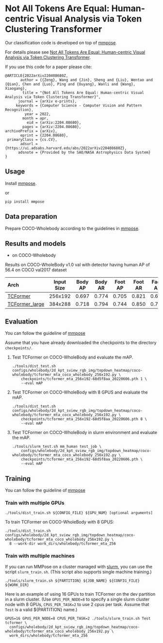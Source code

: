 # Not All Tokens Are Equal: Human-centric Visual Analysis via Token Clustering Transformer

Our classification code is developed on top of [mmpose](https://github.com/open-mmlab/mmpose).

For details please see [Not All Tokens Are Equal: Human-centric Visual Analysis via Token Clustering Transformer](https://arxiv.org/abs/2204.08680). 

If you use this code for a paper please cite:


```
@ARTICLE{2022arXiv220408680Z,
       author = {{Zeng}, Wang and {Jin}, Sheng and {Liu}, Wentao and {Qian}, Chen and {Luo}, Ping and {Ouyang}, Wanli and {Wang}, Xiaogang},
        title = "{Not All Tokens Are Equal: Human-centric Visual Analysis via Token Clustering Transformer}",
      journal = {arXiv e-prints},
     keywords = {Computer Science - Computer Vision and Pattern Recognition},
         year = 2022,
        month = apr,
          eid = {arXiv:2204.08680},
        pages = {arXiv:2204.08680},
archivePrefix = {arXiv},
       eprint = {2204.08680},
 primaryClass = {cs.CV},
       adsurl = {https://ui.adsabs.harvard.edu/abs/2022arXiv220408680Z},
      adsnote = {Provided by the SAO/NASA Astrophysics Data System}
}
```


## Usage

Install [mmpose](https://github.com/open-mmlab/mmpose).

or

```
pip install mmpose
```


## Data preparation

Prepare COCO-Wholebody according to the guidelines in [mmpose](https://github.com/open-mmlab/mmpose/blob/master/docs/en/tasks/2d_wholebody_keypoint.md).


## Results and models

-  on COCO-Wholebody

Results on COCO-WholeBody v1.0 val with detector having human AP of 56.4 on COCO val2017 dataset

| Arch  | Input Size | Body AP | Body AR | Foot AP | Foot AR | Face AP | Face AR  | Hand AP | Hand AR | Whole AP | Whole AR | ckpt | log |
| :---- | :--------: | :-----: | :-----: | :-----: | :-----: | :-----: | :------: | :-----: | :-----: | :------: |:-------: |:------: | :------: |
| [TCFormer](/configs/wholebody/2d_kpt_sview_rgb_img/topdown_heatmap/coco-wholebody/tcformer_mta_coco_wholebody_256x192.py)  | 256x192 | 0.697 | 0.774 | 0.705 | 0.821 | 0.656 | 0.753 | 0.539 | 0.652 | 0.576 | 0.681 | [ckpt](https://drive.google.com/file/d/1tRMhOxiab8BcuImi7B64BRgXPZ2A3BAx/view?usp=sharing) | [log](https://drive.google.com/file/d/1chRPtfEOPJzcuCZ7-nGsPZXZO9kjXdOH/view?usp=sharing) |
| [TCFormer_large](/configs/wholebody/2d_kpt_sview_rgb_img/topdown_heatmap/coco-wholebody/tcformer_large_mta_coco_wholebody_384x288.py)  | 384x288 | 0.718 | 0.794 | 0.744 | 0.850 | 0.790 | 0.856 | 0.614 | 0.715 | 0.642 | 0.733 | [ckpt](https://drive.google.com/file/d/1aUIj_-U1EfklVGzELUrierwFNoUp-zrH/view?usp=sharing) | [log](https://drive.google.com/file/d/1p1TTbTg09o4mJf4vDUCrFWPhsPxg-7j7/view?usp=sharing) |




## Evaluation
You can follow the guideline of [mmpose](https://github.com/open-mmlab/mmpose/blob/master/docs/en/get_started.md)

Assume that you have already downloaded the checkpoints to the directory ```checkpoints/```.

1. Test TCFormer on COCO-WholeBody and evaluate the mAP.

   ```shell
   ./tools/dist_test.sh configs/wholebody/2d_kpt_sview_rgb_img/topdown_heatmap/coco-wholebody/tcformer_mta_coco_wholebody_256x192.py \
       checkpoints/tcformer_mta_256x192-68d5f8aa_20220606.pth 1 \
       --eval mAP
   ```


2. Test TCFormer on COCO-WholeBody with 8 GPUS and evaluate the mAP.

   ```shell
   ./tools/dist_test.sh configs/wholebody/2d_kpt_sview_rgb_img/topdown_heatmap/coco-wholebody/tcformer_mta_coco_wholebody_256x192.py \
       checkpoints/tcformer_mta_256x192-68d5f8aa_20220606.pth 8 \
       --eval mAP
   ```


3. Test TCFormer on COCO-WholeBody in slurm environment and evaluate the mAP.

   ```shell
   ./tools/slurm_test.sh mm_human test_job \
       configs/wholebody/2d_kpt_sview_rgb_img/topdown_heatmap/coco-wholebody/tcformer_mta_coco_wholebody_256x192.py \
       checkpoints/tcformer_mta_256x192-68d5f8aa_20220606.pth \
       --eval mAP
   ```


## Training
You can follow the guideline of [mmpose](https://github.com/open-mmlab/mmpose/blob/master/docs/en/get_started.md)


### Train with multiple GPUs
```shell
./tools/dist_train.sh ${CONFIG_FILE} ${GPU_NUM} [optional arguments]
```

To train TCFormer on COCO-WholeBody with 8 GPUS:
```shell
./tools/dist_train.sh configs/wholebody/2d_kpt_sview_rgb_img/topdown_heatmap/coco-wholebody/tcformer_mta_coco_wholebody_256x192.py \
  8 --work-dir work_dirs/wholebody/tcformer_mta_256
```

### Train with multiple machines

If you can run MMPose on a cluster managed with [slurm](https://slurm.schedmd.com/), you can use the script `slurm_train.sh`. (This script also supports single machine training.)

```shell
./tools/slurm_train.sh ${PARTITION} ${JOB_NAME} ${CONFIG_FILE} ${WORK_DIR}
```

Here is an example of using 16 GPUs to train TCFormer on the dev partition in a slurm cluster.
(Use `GPUS_PER_NODE=8` to specify a single slurm cluster node with 8 GPUs, `CPUS_PER_TASK=2` to use 2 cpus per task.
Assume that `Test` is a valid ${PARTITION} name.)

```shell
GPUS=16 GPUS_PER_NODE=8 CPUS_PER_TASK=2 ./tools/slurm_train.sh Test tcformer \
  configs/wholebody/2d_kpt_sview_rgb_img/topdown_heatmap/coco-wholebody/tcformer_mta_coco_wholebody_256x192.py \
  work_dirs/wholebody/tcformer_mta_256
```
